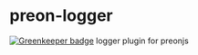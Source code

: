 # preon-logger

[![Greenkeeper badge](https://badges.greenkeeper.io/preonJs/logger.svg)](https://greenkeeper.io/)
logger plugin for preonjs
